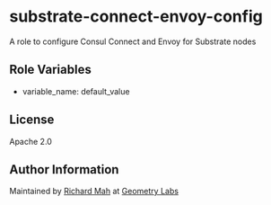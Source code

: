 substrate-connect-envoy-config
=========

A role to configure Consul Connect and Envoy for Substrate nodes

Role Variables
--------------

- variable_name: default_value


License
-------

Apache 2.0

Author Information
------------------

Maintained by [Richard Mah](https://github.com/shinyfoil) at [Geometry Labs](https://github.com/geometry-labs)
